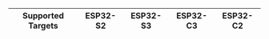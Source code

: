 | Supported Targets | ESP32-S2 | ESP32-S3 | ESP32-C3 | ESP32-C2 |
| ----------------- | -------- | -------- | -------- | -------- |
